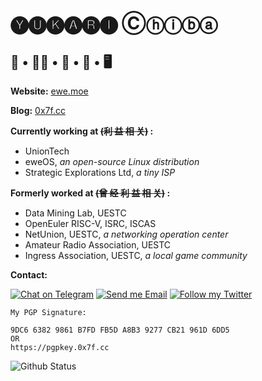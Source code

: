 # 🅨🅤🅚🅐🅡🅘 Ⓒⓗⓘⓑⓐ

## 🐑 • 🏳️‍⚧️️ • 🌃 • 🎀 • 🖥️

**Website:** [ewe.moe](https://ewe.moe)

**Blog:** [0x7f.cc](https://0x7f.cc)

**Currently working at ~~(利 益 相 关)~~ :**
- UnionTech
- eweOS, *an open-source Linux distribution*
- Strategic Explorations Ltd, *a tiny ISP*

**Formerly worked at ~~(曾 经 利 益 相 关)~~ :**
- Data Mining Lab, UESTC
- OpenEuler RISC-V, ISRC, ISCAS
- NetUnion, UESTC, *a networking operation center*
- Amateur Radio Association, UESTC
- Ingress Association, UESTC, *a local game community*

<p>

**Contact:**

[![Chat on Telegram](https://img.shields.io/static/v1?&logo=telegram&label=Telegram&color=blue&message=@YukariChiba&style=flat-square)](https://t.me/YukariChiba)
[![Send me Email](https://img.shields.io/static/v1?label=email&message=i@0x7f.cc&color=orange&style=flat-square)](mailto:i@0x7f.cc)
[![Follow my Twitter](https://img.shields.io/static/v1?&logo=twitter&label=Twitter&color=blue&message=YukariEwe&style=flat-square)](https://twitter.com/YukariEwe)

</p>

```
My PGP Signature:

9DC6 6382 9861 B7FD FB5D A8B3 9277 CB21 961D 6DD5
OR
https://pgpkey.0x7f.cc
```

<img src="https://github-readme-stats.vercel.app/api?username=YukariChiba&show_icons=true&theme=material-palenight" alt="Github Status" />
